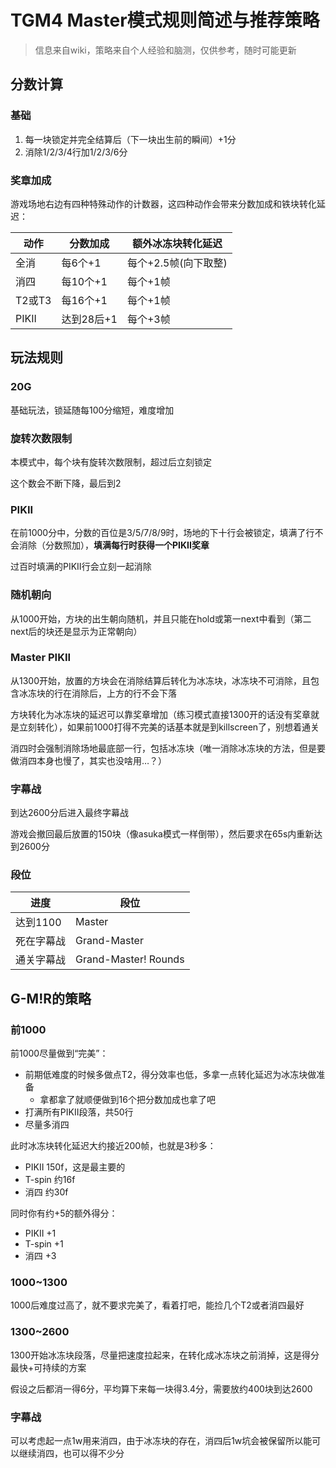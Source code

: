 # TGM4 Master模式规则简述与推荐策略

> 信息来自wiki，策略来自个人经验和脑测，仅供参考，随时可能更新

## 分数计算

### 基础

1. 每一块锁定并完全结算后（下一块出生前的瞬间）+1分
2. 消除1/2/3/4行加1/2/3/6分

### 奖章加成

游戏场地右边有四种特殊动作的计数器，这四种动作会带来分数加成和铁块转化延迟：

| 动作   | 分数加成   | 额外冰冻块转化延迟   |
| ------ | ---------- | -------------------- |
| 全消   | 每6个+1    | 每个+2.5帧(向下取整) |
| 消四   | 每10个+1   | 每个+1帧             |
| T2或T3 | 每16个+1   | 每个+1帧             |
| PIKII  | 达到28后+1 | 每个+3帧             |

## 玩法规则

### 20G

基础玩法，锁延随每100分缩短，难度增加

### 旋转次数限制

本模式中，每个块有旋转次数限制，超过后立刻锁定

这个数会不断下降，最后到2

### PIKII

在前1000分中，分数的百位是3/5/7/8/9时，场地的下十行会被锁定，填满了行不会消除（分数照加），**填满每行时获得一个PIKII奖章**

过百时填满的PIKII行会立刻一起消除

### 随机朝向

从1000开始，方块的出生朝向随机，并且只能在hold或第一next中看到（第二next后的块还是显示为正常朝向）

### Master PIKII

从1300开始，放置的方块会在消除结算后转化为冰冻块，冰冻块不可消除，且包含冰冻块的行在消除后，上方的行不会下落

方块转化为冰冻块的延迟可以靠奖章增加（练习模式直接1300开的话没有奖章就是立刻转化），如果前1000打得不完美的话基本就是到killscreen了，别想着通关

消四时会强制消除场地最底部一行，包括冰冻块（唯一消除冰冻块的方法，但是要做消四本身也慢了，其实也没啥用…？）

### 字幕战

到达2600分后进入最终字幕战

游戏会撤回最后放置的150块（像asuka模式一样倒带），然后要求在65s内重新达到2600分

### 段位

| 进度       | 段位                 |
| ---------- | -------------------- |
| 达到1100   | Master               |
| 死在字幕战 | Grand-Master         |
| 通关字幕战 | Grand-Master! Rounds |

## G-M!R的策略

### 前1000

前1000尽量做到“完美”：
- 前期低难度的时候多做点T2，得分效率也低，多拿一点转化延迟为冰冻块做准备
  - 拿都拿了就顺便做到16个把分数加成也拿了吧
- 打满所有PIKII段落，共50行
- 尽量多消四

此时冰冻块转化延迟大约接近200帧，也就是3秒多：
- PIKII 150f，这是最主要的
- T-spin 约16f
- 消四 约30f

同时你有约+5的额外得分：
- PIKII +1
- T-spin +1
- 消四 +3

### 1000~1300

1000后难度过高了，就不要求完美了，看着打吧，能捡几个T2或者消四最好

### 1300~2600

1300开始冰冻块段落，尽量把速度拉起来，在转化成冰冻块之前消掉，这是得分最快+可持续的方案

假设之后都消一得6分，平均算下来每一块得3.4分，需要放约400块到达2600

### 字幕战

可以考虑起一点1w用来消四，由于冰冻块的存在，消四后1w坑会被保留所以能可以继续消四，也可以得不少分
